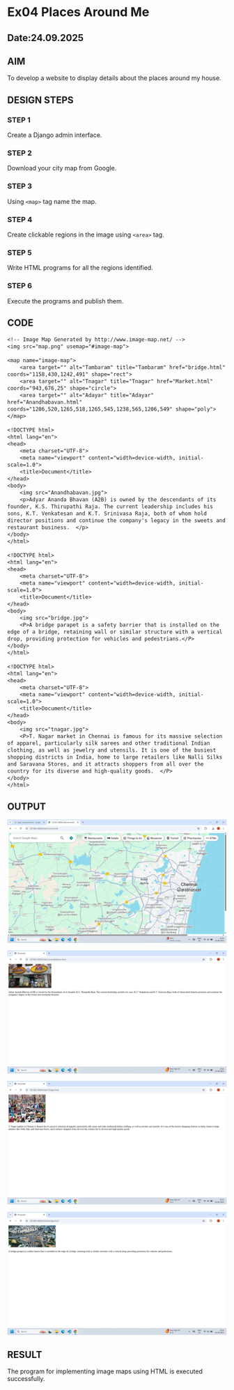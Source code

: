 
# Ex04 Places Around Me
## Date:24.09.2025

## AIM
To develop a website to display details about the places around my house.

## DESIGN STEPS

### STEP 1
Create a Django admin interface.

### STEP 2
Download your city map from Google.

### STEP 3
Using ```<map>``` tag name the map.

### STEP 4
Create clickable regions in the image using ```<area>``` tag.

### STEP 5
Write HTML programs for all the regions identified.

### STEP 6
Execute the programs and publish them.

## CODE
```
<!-- Image Map Generated by http://www.image-map.net/ -->
<img src="map.png" usemap="#image-map">

<map name="image-map">
    <area target="" alt="Tambaram" title="Tambaram" href="bridge.html" coords="1158,430,1242,491" shape="rect">
    <area target="" alt="Tnagar" title="Tnagar" href="Market.html" coords="943,676,25" shape="circle">
    <area target="" alt="Adayar" title="Adayar" href="Anandhabavan.html" coords="1206,520,1265,518,1265,545,1238,565,1206,549" shape="poly">
</map>

<!DOCTYPE html>
<html lang="en">
<head>
    <meta charset="UTF-8">
    <meta name="viewport" content="width=device-width, initial-scale=1.0">
    <title>Document</title>
</head>
<body>
    <img src="Anandhabavan.jpg">
    <p>Adyar Ananda Bhavan (A2B) is owned by the descendants of its founder, K.S. Thirupathi Raja. The current leadership includes his sons, K.T. Venkatesan and K.T. Srinivasa Raja, both of whom hold director positions and continue the company's legacy in the sweets and restaurant business.  </p>
</body>
</html>

<!DOCTYPE html>
<html lang="en">
<head>
    <meta charset="UTF-8">
    <meta name="viewport" content="width=device-width, initial-scale=1.0">
    <title>Document</title>
</head>
<body>
    <img src="bridge.jpg">
    <P>A bridge parapet is a safety barrier that is installed on the edge of a bridge, retaining wall or similar structure with a vertical drop, providing protection for vehicles and pedestrians.</P>
</body>
</html>

<!DOCTYPE html>
<html lang="en">
<head>
    <meta charset="UTF-8">
    <meta name="viewport" content="width=device-width, initial-scale=1.0">
    <title>Document</title>
</head>
<body>
    <img src="tnagar.jpg">
    <P>T. Nagar market in Chennai is famous for its massive selection of apparel, particularly silk sarees and other traditional Indian clothing, as well as jewelry and utensils. It is one of the busiest shopping districts in India, home to large retailers like Nalli Silks and Saravana Stores, and it attracts shoppers from all over the country for its diverse and high-quality goods.  </P>
</body>
</html>
```

## OUTPUT
![alt text](<Screenshot 2025-09-24 151422.png>)

![alt text](<Screenshot 2025-09-24 152531.png>)

![alt text](<Screenshot 2025-09-24 152516.png>)

![alt text](<Screenshot 2025-09-24 152503.png>)
## RESULT
The program for implementing image maps using HTML is executed successfully.
